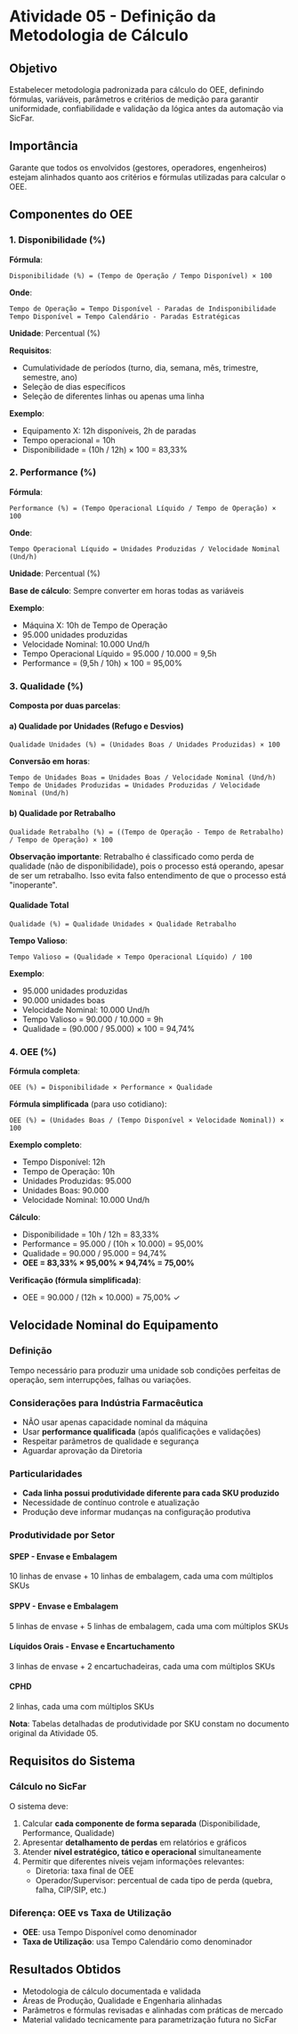 # Atividade 05 - Definição da Metodologia de Cálculo

## Objetivo
Estabelecer metodologia padronizada para cálculo do OEE, definindo fórmulas, variáveis, parâmetros e critérios de medição para garantir uniformidade, confiabilidade e validação da lógica antes da automação via SicFar.

## Importância
Garante que todos os envolvidos (gestores, operadores, engenheiros) estejam alinhados quanto aos critérios e fórmulas utilizadas para calcular o OEE.

## Componentes do OEE

### 1. Disponibilidade (%)

**Fórmula**:
```
Disponibilidade (%) = (Tempo de Operação / Tempo Disponível) × 100
```

**Onde**:
```
Tempo de Operação = Tempo Disponível - Paradas de Indisponibilidade
Tempo Disponível = Tempo Calendário - Paradas Estratégicas
```

**Unidade**: Percentual (%)

**Requisitos**:
- Cumulatividade de períodos (turno, dia, semana, mês, trimestre, semestre, ano)
- Seleção de dias específicos
- Seleção de diferentes linhas ou apenas uma linha

**Exemplo**:
- Equipamento X: 12h disponíveis, 2h de paradas
- Tempo operacional = 10h
- Disponibilidade = (10h / 12h) × 100 = 83,33%

### 2. Performance (%)

**Fórmula**:
```
Performance (%) = (Tempo Operacional Líquido / Tempo de Operação) × 100
```

**Onde**:
```
Tempo Operacional Líquido = Unidades Produzidas / Velocidade Nominal (Und/h)
```

**Unidade**: Percentual (%)

**Base de cálculo**: Sempre converter em horas todas as variáveis

**Exemplo**:
- Máquina X: 10h de Tempo de Operação
- 95.000 unidades produzidas
- Velocidade Nominal: 10.000 Und/h
- Tempo Operacional Líquido = 95.000 / 10.000 = 9,5h
- Performance = (9,5h / 10h) × 100 = 95,00%

### 3. Qualidade (%)

**Composta por duas parcelas**:

#### a) Qualidade por Unidades (Refugo e Desvios)
```
Qualidade Unidades (%) = (Unidades Boas / Unidades Produzidas) × 100
```

**Conversão em horas**:
```
Tempo de Unidades Boas = Unidades Boas / Velocidade Nominal (Und/h)
Tempo de Unidades Produzidas = Unidades Produzidas / Velocidade Nominal (Und/h)
```

#### b) Qualidade por Retrabalho
```
Qualidade Retrabalho (%) = ((Tempo de Operação - Tempo de Retrabalho) / Tempo de Operação) × 100
```

**Observação importante**: Retrabalho é classificado como perda de qualidade (não de disponibilidade), pois o processo está operando, apesar de ser um retrabalho. Isso evita falso entendimento de que o processo está "inoperante".

#### Qualidade Total
```
Qualidade (%) = Qualidade Unidades × Qualidade Retrabalho
```

**Tempo Valioso**:
```
Tempo Valioso = (Qualidade × Tempo Operacional Líquido) / 100
```

**Exemplo**:
- 95.000 unidades produzidas
- 90.000 unidades boas
- Velocidade Nominal: 10.000 Und/h
- Tempo Valioso = 90.000 / 10.000 = 9h
- Qualidade = (90.000 / 95.000) × 100 = 94,74%

### 4. OEE (%)

**Fórmula completa**:
```
OEE (%) = Disponibilidade × Performance × Qualidade
```

**Fórmula simplificada** (para uso cotidiano):
```
OEE (%) = (Unidades Boas / (Tempo Disponível × Velocidade Nominal)) × 100
```

**Exemplo completo**:
- Tempo Disponível: 12h
- Tempo de Operação: 10h
- Unidades Produzidas: 95.000
- Unidades Boas: 90.000
- Velocidade Nominal: 10.000 Und/h

**Cálculo**:
- Disponibilidade = 10h / 12h = 83,33%
- Performance = 95.000 / (10h × 10.000) = 95,00%
- Qualidade = 90.000 / 95.000 = 94,74%
- **OEE = 83,33% × 95,00% × 94,74% = 75,00%**

**Verificação (fórmula simplificada)**:
- OEE = 90.000 / (12h × 10.000) = 75,00% ✓

## Velocidade Nominal do Equipamento

### Definição
Tempo necessário para produzir uma unidade sob condições perfeitas de operação, sem interrupções, falhas ou variações.

### Considerações para Indústria Farmacêutica
- NÃO usar apenas capacidade nominal da máquina
- Usar **performance qualificada** (após qualificações e validações)
- Respeitar parâmetros de qualidade e segurança
- Aguardar aprovação da Diretoria

### Particularidades
- **Cada linha possui produtividade diferente para cada SKU produzido**
- Necessidade de contínuo controle e atualização
- Produção deve informar mudanças na configuração produtiva

### Produtividade por Setor

#### SPEP - Envase e Embalagem
10 linhas de envase + 10 linhas de embalagem, cada uma com múltiplos SKUs

#### SPPV - Envase e Embalagem
5 linhas de envase + 5 linhas de embalagem, cada uma com múltiplos SKUs

#### Líquidos Orais - Envase e Encartuchamento
3 linhas de envase + 2 encartuchadeiras, cada uma com múltiplos SKUs

#### CPHD
2 linhas, cada uma com múltiplos SKUs

**Nota**: Tabelas detalhadas de produtividade por SKU constam no documento original da Atividade 05.

## Requisitos do Sistema

### Cálculo no SicFar
O sistema deve:
1. Calcular **cada componente de forma separada** (Disponibilidade, Performance, Qualidade)
2. Apresentar **detalhamento de perdas** em relatórios e gráficos
3. Atender **nível estratégico, tático e operacional** simultaneamente
4. Permitir que diferentes níveis vejam informações relevantes:
   - Diretoria: taxa final de OEE
   - Operador/Supervisor: percentual de cada tipo de perda (quebra, falha, CIP/SIP, etc.)

### Diferença: OEE vs Taxa de Utilização
- **OEE**: usa Tempo Disponível como denominador
- **Taxa de Utilização**: usa Tempo Calendário como denominador

## Resultados Obtidos
- Metodologia de cálculo documentada e validada
- Áreas de Produção, Qualidade e Engenharia alinhadas
- Parâmetros e fórmulas revisadas e alinhadas com práticas de mercado
- Material validado tecnicamente para parametrização futura no SicFar
